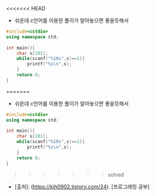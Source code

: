 <<<<<<< HEAD
- 쉬운데 c언어를 이용한 풀이가 알아놓으면 좋을듯해서
~~~cpp
#include<cstdio>
using namespace std;
 
int main(){
    char s[101]; 
    while(scanf("%10s",s)==1){
        printf("%s\n",s);
    }
    return 0;
}
~~~


=======
- 쉬운데 c언어를 이용한 풀이가 알아놓으면 좋을듯해서
~~~cpp
#include<cstdio>
using namespace std;
 
int main(){
    char s[101]; 
    while(scanf("%10s",s)==1){
        printf("%s\n",s);
    }
    return 0;
}
~~~


>>>>>>> solved
- [출처]: (https://kih0902.tistory.com/24). [프로그래밍 공부]